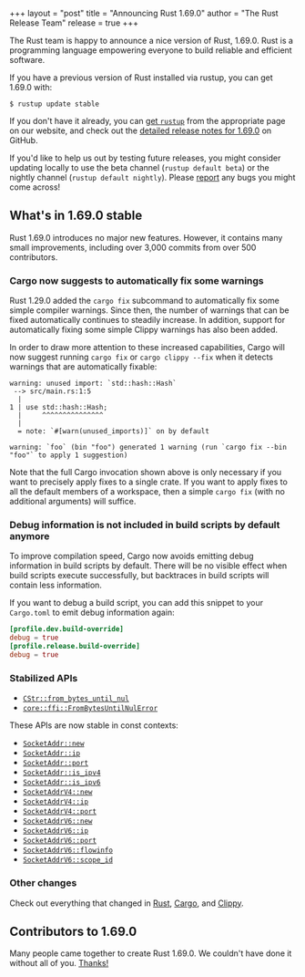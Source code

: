+++
layout = "post"
title = "Announcing Rust 1.69.0"
author = "The Rust Release Team"
release = true
+++

The Rust team is happy to announce a nice version of Rust, 1.69.0. Rust is a programming language empowering everyone to build reliable and efficient software.

If you have a previous version of Rust installed via rustup, you can get 1.69.0 with:

```console
$ rustup update stable
```

If you don't have it already, you can [get `rustup`](https://www.rust-lang.org/install.html) from the appropriate page on our website, and check out the [detailed release notes for 1.69.0](https://github.com/rust-lang/rust/blob/master/RELEASES.md#version-1690-2023-04-20) on GitHub.

If you'd like to help us out by testing future releases, you might consider updating locally to use the beta channel (`rustup default beta`) or the nightly channel (`rustup default nightly`). Please [report](https://github.com/rust-lang/rust/issues/new/choose) any bugs you might come across!

## What's in 1.69.0 stable

Rust 1.69.0 introduces no major new features. However, it contains many small improvements, including over 3,000 commits from over 500 contributors.

### Cargo now suggests to automatically fix some warnings

Rust 1.29.0 added the `cargo fix` subcommand to automatically fix some simple compiler warnings. Since then, the number of warnings that can be fixed automatically continues to steadily increase. In addition, support for automatically fixing some simple Clippy warnings has also been added.

In order to draw more attention to these increased capabilities, Cargo will now suggest running `cargo fix` or `cargo clippy --fix` when it detects warnings that are automatically fixable:

```text
warning: unused import: `std::hash::Hash`
 --> src/main.rs:1:5
  |
1 | use std::hash::Hash;
  |     ^^^^^^^^^^^^^^^
  |
  = note: `#[warn(unused_imports)]` on by default

warning: `foo` (bin "foo") generated 1 warning (run `cargo fix --bin "foo"` to apply 1 suggestion)
```

Note that the full Cargo invocation shown above is only necessary if you want to precisely apply fixes to a single crate. If you want to apply fixes to all the default members of a workspace, then a simple `cargo fix` (with no additional arguments) will suffice.

### Debug information is not included in build scripts by default anymore

To improve compilation speed, Cargo now avoids emitting debug information in build scripts by default. There will be no visible effect when build scripts execute successfully, but backtraces in build scripts will contain less information.

If you want to debug a build script, you can add this snippet to your `Cargo.toml` to emit debug information again:

```toml
[profile.dev.build-override]
debug = true
[profile.release.build-override]
debug = true
```

### Stabilized APIs

- [`CStr::from_bytes_until_nul`](https://doc.rust-lang.org/stable/core/ffi/struct.CStr.html#method.from_bytes_until_nul)
- [`core::ffi::FromBytesUntilNulError`](https://doc.rust-lang.org/stable/core/ffi/struct.FromBytesUntilNulError.html)

These APIs are now stable in const contexts:

- [`SocketAddr::new`](https://doc.rust-lang.org/stable/std/net/enum.SocketAddr.html#method.new)
- [`SocketAddr::ip`](https://doc.rust-lang.org/stable/std/net/enum.SocketAddr.html#method.ip)
- [`SocketAddr::port`](https://doc.rust-lang.org/stable/std/net/enum.SocketAddr.html#method.port)
- [`SocketAddr::is_ipv4`](https://doc.rust-lang.org/stable/std/net/enum.SocketAddr.html#method.is_ipv4)
- [`SocketAddr::is_ipv6`](https://doc.rust-lang.org/stable/std/net/enum.SocketAddr.html#method.is_ipv6)
- [`SocketAddrV4::new`](https://doc.rust-lang.org/stable/std/net/struct.SocketAddrV4.html#method.new)
- [`SocketAddrV4::ip`](https://doc.rust-lang.org/stable/std/net/struct.SocketAddrV4.html#method.ip)
- [`SocketAddrV4::port`](https://doc.rust-lang.org/stable/std/net/struct.SocketAddrV4.html#method.port)
- [`SocketAddrV6::new`](https://doc.rust-lang.org/stable/std/net/struct.SocketAddrV6.html#method.new)
- [`SocketAddrV6::ip`](https://doc.rust-lang.org/stable/std/net/struct.SocketAddrV6.html#method.ip)
- [`SocketAddrV6::port`](https://doc.rust-lang.org/stable/std/net/struct.SocketAddrV6.html#method.port)
- [`SocketAddrV6::flowinfo`](https://doc.rust-lang.org/stable/std/net/struct.SocketAddrV6.html#method.flowinfo)
- [`SocketAddrV6::scope_id`](https://doc.rust-lang.org/stable/std/net/struct.SocketAddrV6.html#method.scope_id)

### Other changes

Check out everything that changed in [Rust](https://github.com/rust-lang/rust/blob/stable/RELEASES.md#version-1690-2023-04-20), [Cargo](https://doc.rust-lang.org/nightly/cargo/CHANGELOG.html#cargo-169-2023-04-20), and [Clippy](https://github.com/rust-lang/rust-clippy/blob/master/CHANGELOG.md#rust-169).

## Contributors to 1.69.0

Many people came together to create Rust 1.69.0. We couldn't have done it without all of you. [Thanks!](https://thanks.rust-lang.org/rust/1.69.0/)
